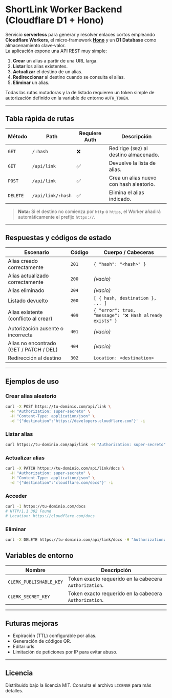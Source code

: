 # ShortLink Worker Backend (Cloudflare D1 + Hono)

Servicio **serverless** para generar y resolver enlaces cortos empleando **Cloudflare Workers**, el micro‑framework **[Hono](https://hono.dev/)** y un **D1 Database** como almacenamiento clave‑valor.  
La aplicación expone una API REST muy simple:

1. **Crear** un alias a partir de una URL larga.
2. **Listar** los alias existentes.
3. **Actualizar** el destino de un alias.
4. **Redireccionar** al destino cuando se consulta el alias.
5. **Eliminar** un alias.

Todas las rutas mutadoras y la de listado requieren un token simple de autorización definido en la variable de entorno `AUTH_TOKEN`.

---

## Tabla rápida de rutas

| Método   | Path              | Requiere Auth | Descripción                             |
| -------- | ----------------- | ------------- | --------------------------------------- |
| `GET`    | `/:hash`          | ❌            | Redirige (`302`) al destino almacenado. |
| `GET`    | `/api/link`       | ✅            | Devuelve la lista de alias.             |
| `POST`   | `/api/link`       | ✅            | Crea un alias nuevo con hash aleatorio. |
| `DELETE` | `/api/link/:hash` | ✅            | Elimina el alias indicado.              |

> **Nota:** Si el destino no comienza por `http` o `https`, el Worker añadirá automáticamente el prefijo `https://`.

---

## Respuestas y códigos de estado

| Escenario                               | Código | Cuerpo / Cabeceras                                       |
| --------------------------------------- | ------ | -------------------------------------------------------- |
| Alias creado correctamente              | `201`  | `{ "hash": "<hash>" }`                                   |
| Alias actualizado correctamente         | `200`  | _(vacío)_                                                |
| Alias eliminado                         | `204`  | _(vacío)_                                                |
| Listado devuelto                        | `200`  | `[ { hash, destination }, ... ]`                         |
| Alias existente (conflicto al crear)    | `409`  | `{ "error": true, "message": "❌ Hash already exists" }` |
| Autorización ausente o incorrecta       | `401`  | _(vacío)_                                                |
| Alias no encontrado (GET / PATCH / DEL) | `404`  | _(vacío)_                                                |
| Redirección al destino                  | `302`  | `Location: <destination>`                                |

---

## Ejemplos de uso

### Crear alias aleatorio

```bash
curl -X POST https://tu-dominio.com/api/link \
  -H "Authorization: super-secreto" \
  -H "Content-Type: application/json" \
  -d '{"destination":"https://developers.cloudflare.com"}' -i
```

### Listar alias

```bash
curl https://tu-dominio.com/api/link -H "Authorization: super-secreto" -i
```

### Actualizar alias

```bash
curl -X PATCH https://tu-dominio.com/api/link/docs \
  -H "Authorization: super-secreto" \
  -H "Content-Type: application/json" \
  -d '{"destination":"cloudflare.com/docs"}' -i
```

### Acceder

```bash
curl -I https://tu-dominio.com/docs
# HTTP/1.1 302 Found
# Location: https://cloudflare.com/docs
```

### Eliminar

```bash
curl -X DELETE https://tu-dominio.com/api/link/docs -H "Authorization: super-secreto" -i
```

## Variables de entorno

| Nombre                  | Descripción                                            |
| ----------------------- | ------------------------------------------------------ |
| `CLERK_PUBLISHABLE_KEY` | Token exacto requerido en la cabecera `Authorization`. |
| `CLERK_SECRET_KEY`      | Token exacto requerido en la cabecera `Authorization`. |

---

## Futuras mejoras

- Expiración (TTL) configurable por alias.
- Generación de códigos QR.
- Editar urls
- Limitación de peticiones por IP para evitar abuso.

---

## Licencia

Distribuido bajo la licencia MIT. Consulta el archivo `LICENSE` para más detalles.
